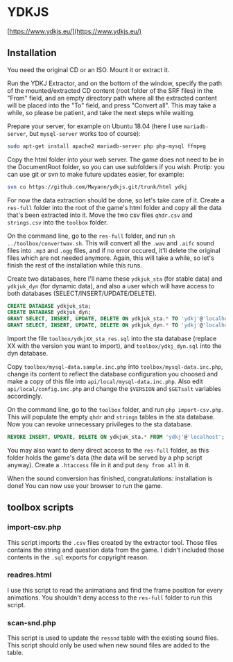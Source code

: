 # YDKJS

[https://www.ydkjs.eu/](https://www.ydkjs.eu/)

## Installation

You need the original CD or an ISO. Mount it or extract it.

Run the YDKJ Extractor, and on the bottom of the window, specify the path of the mounted/extracted CD content (root folder of the SRF files) in the "From" field, and an empty directory path where all the extracted content will be placed into the "To" field, and press "Convert all". This may take a while, so please be patient, and take the next steps while waiting.

Prepare your server, for example on Ubuntu 18.04 (here I use `mariadb-server`, but `mysql-server` works too of course):

```bash
sudo apt-get install apache2 mariadb-server php php-mysql ffmpeg
```

Copy the html folder into your web server. The game does not need to be in the DocumentRoot folder, so you can use subfolders if you wish. Protip: you can use git or svn to make future updates easier, for example:

```bash
svn co https://github.com/Mwyann/ydkjs.git/trunk/html ydkj
```

For now the data extraction should be done, so let's take care of it. Create a ``res-full`` folder into the root of the game's html folder and copy all the data that's been extracted into it. Move the two csv files `qhdr.csv` and `strings.csv` into the `toolbox` folder.

On the command line, go to the `res-full` folder, and run `sh ../toolbox/convertwav.sh`. This will convert all the `.wav` and `.aifc` sound files into `.mp3` and `.ogg` files, and if no error occured, it'll delete the original files which are not needed anymore. Again, this will take a while, so let's finish the rest of the installation while this runs.

Create two databases, here I'll name these `ydkjuk_sta` (for stable data) and `ydkjuk_dyn` (for dynamic data), and also a user which will have access to both databases (SELECT/INSERT/UPDATE/DELETE).

```sql
CREATE DATABASE ydkjuk_sta;
CREATE DATABASE ydkjuk_dyn;
GRANT SELECT, INSERT, UPDATE, DELETE ON ydkjuk_sta.* TO 'ydkj'@'localhost' IDENTIFIED BY 'password';
GRANT SELECT, INSERT, UPDATE, DELETE ON ydkjuk_dyn.* TO 'ydkj'@'localhost';
```

Import the file `toolbox/ydkjXX_sta_res.sql` into the sta database (replace XX with the version you want to import), and `toolbox/ydkj_dyn.sql` into the dyn database.

Copy `toolbox/mysql-data.sample.inc.php` into `toolbox/mysql-data.inc.php`, change its content to reflect the database configuration you choosed and make a copy of this file into `api/local/mysql-data.inc.php`. Also edit `api/local/config.inc.php` and change the `$VERSION` and `$GETsalt` variables accordingly.

On the command line, go to the `toolbox` folder, and run `php import-csv.php`. This will populate the empty `qhdr` and `strings` tables in the sta database. Now you can revoke unnecessary privileges to the sta database.

```sql
REVOKE INSERT, UPDATE, DELETE ON ydkjuk_sta.* FROM 'ydkj'@'localhost';
```

You may also want to deny direct access to the `res-full` folder, as this folder holds the game's data (the data will be served by a php script anyway). Create a `.htaccess` file in it and put `deny from all` in it.

When the sound conversion has finished, congratulations: installation is done! You can now use your browser to run the game.

## toolbox scripts

### import-csv.php

This script imports the `.csv` files created by the extractor tool. Those files contains the string and question data from the game. I didn't included those contents in the `.sql` exports for copyright reason.

### readres.html

I use this script to read the animations and find the frame position for every animations. You shouldn't deny access to the `res-full` folder to run this script.

### scan-snd.php

This script is used to update the `ressnd` table with the existing sound files. This script should only be used when new sound files are added to the table.

